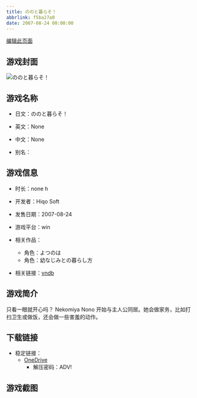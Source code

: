 ```yaml
---
title: ののと暮らそ！
abbrlink: f5ba27a0
date: 2007-08-24 00:00:00
---
```

[编辑此页面](https://github.com/ACG-3/ADV3-source/blob/main/source/_posts/games/%E3%81%AE%E3%81%AE%E3%81%A8%E6%9A%AE%E3%82%89%E3%81%9D%EF%BC%81.md)

## 游戏封面

![ののと暮らそ！](https://pan.timero.xyz/d/onedrive/img_lib_001/%E3%81%AE%E3%81%AE%E3%81%A8%E6%9A%AE%E3%82%89%E3%81%9D%EF%BC%81_cover.avif)


## 游戏名称

- 日文：ののと暮らそ！
- 英文：None
- 中文：None

- 别名：


## 游戏信息

- 时长：none h
- 开发者：Hiqo Soft
- 发售日期：2007-08-24
- 游戏平台：win
- 相关作品：
   - 角色：よつのは
   - 角色：幼なじみとの暮らし方

- 相关链接：[vndb](https://vndb.org/v1373)


## 游戏简介

只看一眼就开心吗？
Nekomiya Nono 开始与主人公同居。她会做家务，比如打扫卫生或做饭，还会做一些害羞的动作。




## 下载链接

- 稳定链接：
    - [OneDrive](https://pan.timero.xyz/onedrive/adv_lib_001/%E3%81%AE%E3%81%AE%E3%81%A8%E6%9A%AE%E3%82%89%E3%81%9D%EF%BC%81)
        - 解压密码：ADV!



## 游戏截图


